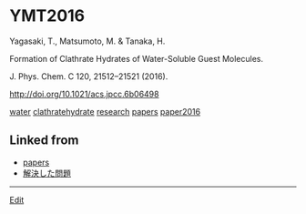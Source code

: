 # YMT2016

Yagasaki, T., Matsumoto, M. & Tanaka, H.

Formation of Clathrate Hydrates of Water-Soluble Guest Molecules.

J. Phys. Chem. C 120, 21512–21521 (2016). 

http://doi.org/10.1021/acs.jpcc.6b06498



[](http://youtu.be/TSEKEJUk5ho)

[water](water.md) [clathratehydrate](clathratehydrate.md) [research](research.md) [papers](papers.md) [paper2016](paper2016.md)



## Linked from

* [papers](papers.md)
* [解決した問題](解決した問題.md)


----
[Edit](https://github.com/vitroid/vitroid.github.io/edit/master/MD/YMT2016.md)
